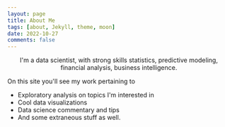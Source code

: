 ```yaml
---
layout: page
title: About Me
tags: [about, Jekyll, theme, moon]
date: 2022-10-27
comments: false
---
```

    
<center>I'm a data scientist, with strong skills statistics, predictive modeling, financial analysis, business intelligence.</center>

On this site you'll see my work pertaining to
* Exploratory analysis on topics I'm interested in
* Cool data visualizations
* Data science commentary and tips
* And some extraneous stuff as well. 
